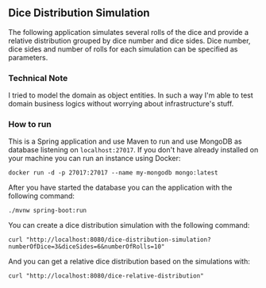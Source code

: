 ## Dice Distribution Simulation

The following application simulates several rolls of the dice and provide a relative distribution grouped by dice number
and dice sides. Dice number, dice sides and number of rolls for each simulation can be specified as parameters.

### Technical Note

I tried to model the domain as object entities. In such a way I'm able to test domain business logics without worrying
about infrastructure's stuff.

### How to run

This is a Spring application and use Maven to run and use MongoDB as database listening on `localhost:27017`. If you
don't have already installed on your machine you can run an instance using Docker:

`docker run -d -p 27017:27017 --name my-mongodb mongo:latest`

After you have started the database you can the application with the following command:

`./mvnw spring-boot:run`

You can create a dice distribution simulation with the following command:

`curl "http://localhost:8080/dice-distribution-simulation?numberOfDice=3&diceSides=6&numberOfRolls=10"`

And you can get a relative dice distribution based on the simulations with:

`curl "http://localhost:8080/dice-relative-distribution"`

